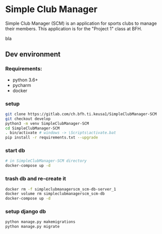 # Simple Club Manager

Simple Club Manager (SCM) is an application for sports clubs to manage their members.
This application is for the "Project 1" class at BFH.

bla

## Dev environment

### Requirements:

- python 3.6+
- pycharm
- docker

### setup

```bash
git clone https://gitlab.com/ch.bfh.ti.keusa1/SimpleClubManager-SCM
git checkout develop
python3 -m venv SimpleClubManager-SCM
cd SimpleClubManager-SCM
. bin/activate # windows -> \Scripts\activate.bat
pip install -r requirements.txt --upgrade
```

### start db

```bash
# in SimpleClubManager-SCM directory
docker-compose up -d
```

### trash db and re-create it 

```bash
docker rm -f simpleclubmanagerscm_scm-db-server_1 
docker volume rm simpleclubmanagerscm_scm-db
docker-compose up -d
```

### setup django db

```bash
python manage.py makemigrations
python manage.py migrate
```
